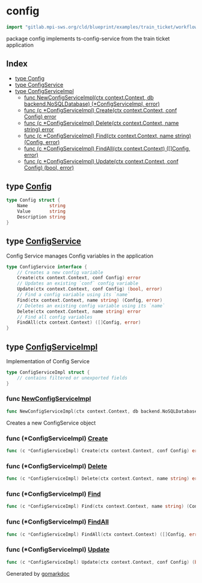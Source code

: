 <!-- Code generated by gomarkdoc. DO NOT EDIT -->

# config

```go
import "gitlab.mpi-sws.org/cld/blueprint/examples/train_ticket/workflow/config"
```

package config implements ts\-config\-service from the train ticket application

## Index

- [type Config](<#Config>)
- [type ConfigService](<#ConfigService>)
- [type ConfigServiceImpl](<#ConfigServiceImpl>)
  - [func NewConfigServiceImpl\(ctx context.Context, db backend.NoSQLDatabase\) \(\*ConfigServiceImpl, error\)](<#NewConfigServiceImpl>)
  - [func \(c \*ConfigServiceImpl\) Create\(ctx context.Context, conf Config\) error](<#ConfigServiceImpl.Create>)
  - [func \(c \*ConfigServiceImpl\) Delete\(ctx context.Context, name string\) error](<#ConfigServiceImpl.Delete>)
  - [func \(c \*ConfigServiceImpl\) Find\(ctx context.Context, name string\) \(Config, error\)](<#ConfigServiceImpl.Find>)
  - [func \(c \*ConfigServiceImpl\) FindAll\(ctx context.Context\) \(\[\]Config, error\)](<#ConfigServiceImpl.FindAll>)
  - [func \(c \*ConfigServiceImpl\) Update\(ctx context.Context, conf Config\) \(bool, error\)](<#ConfigServiceImpl.Update>)


<a name="Config"></a>
## type [Config](<https://gitlab.mpi-sws.org/cld/blueprint2/blueprint/blob/main/examples/train_ticket/workflow/config/data.go#L3-L7>)



```go
type Config struct {
    Name        string
    Value       string
    Description string
}
```

<a name="ConfigService"></a>
## type [ConfigService](<https://gitlab.mpi-sws.org/cld/blueprint2/blueprint/blob/main/examples/train_ticket/workflow/config/configService.go#L13-L24>)

Config Service manages Config variables in the application

```go
type ConfigService interface {
    // Creates a new config variable
    Create(ctx context.Context, conf Config) error
    // Updates an existing `conf` config variable
    Update(ctx context.Context, conf Config) (bool, error)
    // Find a config variable using its `name`
    Find(ctx context.Context, name string) (Config, error)
    // Deletes an existing config variable using its `name`
    Delete(ctx context.Context, name string) error
    // Find all config variables
    FindAll(ctx context.Context) ([]Config, error)
}
```

<a name="ConfigServiceImpl"></a>
## type [ConfigServiceImpl](<https://gitlab.mpi-sws.org/cld/blueprint2/blueprint/blob/main/examples/train_ticket/workflow/config/configService.go#L27-L29>)

Implementation of Config Service

```go
type ConfigServiceImpl struct {
    // contains filtered or unexported fields
}
```

<a name="NewConfigServiceImpl"></a>
### func [NewConfigServiceImpl](<https://gitlab.mpi-sws.org/cld/blueprint2/blueprint/blob/main/examples/train_ticket/workflow/config/configService.go#L32>)

```go
func NewConfigServiceImpl(ctx context.Context, db backend.NoSQLDatabase) (*ConfigServiceImpl, error)
```

Creates a new ConfigService object

<a name="ConfigServiceImpl.Create"></a>
### func \(\*ConfigServiceImpl\) [Create](<https://gitlab.mpi-sws.org/cld/blueprint2/blueprint/blob/main/examples/train_ticket/workflow/config/configService.go#L36>)

```go
func (c *ConfigServiceImpl) Create(ctx context.Context, conf Config) error
```



<a name="ConfigServiceImpl.Delete"></a>
### func \(\*ConfigServiceImpl\) [Delete](<https://gitlab.mpi-sws.org/cld/blueprint2/blueprint/blob/main/examples/train_ticket/workflow/config/configService.go#L87>)

```go
func (c *ConfigServiceImpl) Delete(ctx context.Context, name string) error
```



<a name="ConfigServiceImpl.Find"></a>
### func \(\*ConfigServiceImpl\) [Find](<https://gitlab.mpi-sws.org/cld/blueprint2/blueprint/blob/main/examples/train_ticket/workflow/config/configService.go#L66>)

```go
func (c *ConfigServiceImpl) Find(ctx context.Context, name string) (Config, error)
```



<a name="ConfigServiceImpl.FindAll"></a>
### func \(\*ConfigServiceImpl\) [FindAll](<https://gitlab.mpi-sws.org/cld/blueprint2/blueprint/blob/main/examples/train_ticket/workflow/config/configService.go#L96>)

```go
func (c *ConfigServiceImpl) FindAll(ctx context.Context) ([]Config, error)
```



<a name="ConfigServiceImpl.Update"></a>
### func \(\*ConfigServiceImpl\) [Update](<https://gitlab.mpi-sws.org/cld/blueprint2/blueprint/blob/main/examples/train_ticket/workflow/config/configService.go#L57>)

```go
func (c *ConfigServiceImpl) Update(ctx context.Context, conf Config) (bool, error)
```



Generated by [gomarkdoc](<https://github.com/princjef/gomarkdoc>)
